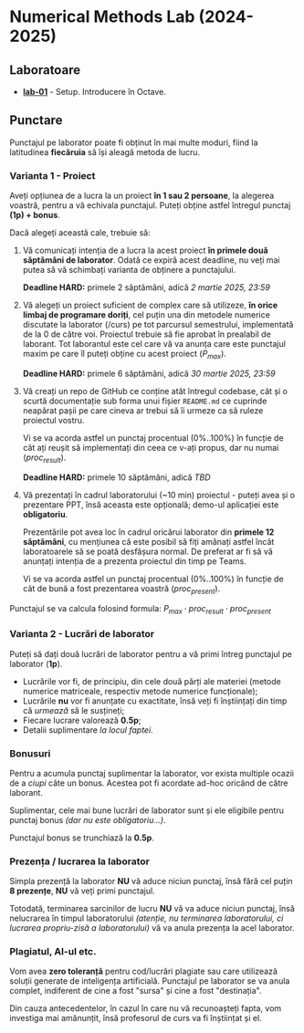 # Numerical Methods Lab (2024-2025)

## Laboratoare

- [**lab-01**](./lab-01/) - Setup. Introducere în Octave.

## Punctare

Punctajul pe laborator poate fi obținut în mai multe moduri, fiind la latitudinea **fiecăruia** să își aleagă metoda de lucru.

### Varianta 1 - Proiect

Aveți opțiunea de a lucra la un proiect **în 1 sau 2 persoane**, la alegerea voastră, pentru a vă echivala punctajul. Puteți obține astfel întregul punctaj **(1p) + bonus**.

Dacă alegeți această cale, trebuie să:

1. Vă comunicați intenția de a lucra la acest proiect **în primele două săptămâni de laborator**. Odată ce expiră acest deadline, nu veți mai putea să vă schimbați varianta de obținere a punctajului.

   **Deadline HARD:** primele 2 săptămâni, adică _2 martie 2025, 23:59_

2. Vă alegeți un proiect suficient de complex care să utilizeze, **în orice limbaj de programare doriți**, cel puțin una din metodele numerice discutate la laborator (/curs) pe tot parcursul semestrului, implementată de la 0 de către voi. Proiectul trebuie să fie aprobat în prealabil de laborant. Tot laborantul este cel care vă va anunța care este punctajul maxim pe care îl puteți obține cu acest proiect ($P_{max}$).

   **Deadline HARD:** primele 6 săptămâni, adică _30 martie 2025, 23:59_

3. Vă creați un repo de GitHub ce conține atât întregul codebase, cât și o scurtă documentație sub forma unui fișier `README.md` ce cuprinde neapărat pașii pe care cineva ar trebui să îi urmeze ca să ruleze proiectul vostru. 

   Vi se va acorda astfel un punctaj procentual (0%..100%) în funcție de cât ați reușit să implementați din ceea ce v-ați propus, dar nu numai (${proc}_{result}$).

   **Deadline HARD:** primele 10 săptămâni, adică _TBD_

4. Vă prezentați în cadrul laboratorului (~10 min) proiectul - puteți avea și o prezentare PPT, însă aceasta este opțională; demo-ul aplicației este **obligatoriu**.

   Prezentările pot avea loc în cadrul oricărui laborator din **primele 12 săptămâni**, cu mențiunea că este posibil să fiți amânați astfel încât laboratoarele să se poată desfășura normal. De preferat ar fi să vă anunțați intenția de a prezenta proiectul din timp pe Teams.

   Vi se va acorda astfel un punctaj procentual (0%..100%) în funcție de cât de bună a fost prezentarea voastră (${proc}_{present}$).

Punctajul se va calcula folosind formula: $P_{max} \cdot {proc}_{result} \cdot {proc}_{present}$


### Varianta 2 - Lucrări de laborator

Puteți să dați două lucrări de laborator pentru a vă primi întreg punctajul pe laborator (**1p**).

- Lucrările vor fi, de principiu, din cele două părți ale materiei (metode numerice matriceale, respectiv metode numerice funcționale);
- Lucrările **nu** vor fi anunțate cu exactitate, însă veți fi înștiințați din timp că _urmează_ să le susțineți;
- Fiecare lucrare valorează **0.5p**;
- Detalii suplimentare _la locul faptei_.

### Bonusuri

Pentru a acumula punctaj suplimentar la laborator, vor exista multiple ocazii de a _ciupi_ câte un bonus. Acestea pot fi acordate ad-hoc oricând de către laborant.

Suplimentar, cele mai bune lucrări de laborator sunt și ele eligibile pentru punctaj bonus _(dar nu este obligatoriu...)_.

Punctajul bonus se trunchiază la **0.5p**.

### Prezența / lucrarea la laborator

Simpla prezență la laborator **NU** vă aduce niciun punctaj, însă fără cel puțin **8 prezențe**, **NU** vă veți primi punctajul.

Totodată, terminarea sarcinilor de lucru **NU** vă va aduce niciun punctaj, însă nelucrarea în timpul laboratorului _(atenție, nu terminarea laboratorului, ci lucrarea propriu-zisă a laboratorului)_ vă va anula prezența la acel laborator.

### Plagiatul, AI-ul etc.

Vom avea **zero toleranță** pentru cod/lucrări plagiate sau care utilizează soluții generate de inteligența artificială. Punctajul pe laborator se va anula complet, indiferent de cine a fost "sursa" și cine a fost "destinația".

Din cauza antecedentelor, în cazul în care nu vă recunoașteți fapta, vom investiga mai amănunțit, însă profesorul de curs va fi înștiințat și el.
